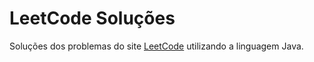 # LeetCode Soluções

Soluções dos problemas do site [LeetCode](https://leetcode.com/) utilizando a linguagem Java.

